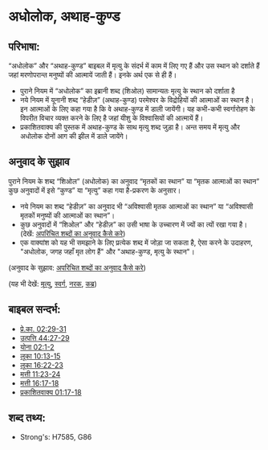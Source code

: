 # अधोलोक, अथाह-कुण्ड #

## परिभाषा: ##

“अधोलोक” और “अथाह-कुण्ड” बाइबल में मृत्यु के संदर्भ में काम में लिए गए हैं और उस स्थान को दर्शाते हैं जहां मरणोपरान्त मनुष्यों की आत्मायें जाती हैं। इनके अर्थ एक से ही हैं।

* पुराने नियम में “अधोलोक” का इब्रानी शब्द (शिओल) सामान्यतः मृत्यु के स्थान को दर्शाता है 
* नये नियम में यूनानी शब्द “हेडीज़” (अथाह-कुण्ड) परमेश्वर के विद्रोहियों की आत्माओं का स्थान है। इन आत्माओं के लिए कहा गया है कि वे अथाह-कुण्ड में डाली जायेंगी। यह कभी-कभी स्वर्गारोहण के विपरीत विचार व्यक्त करने के लिए है जहां यीशु के विश्वासियों की आत्मायें हैं।
* प्रकाशितवाक्य की पुस्तक में अथाह-कुण्ड के साथ मृत्यु शब्द जुड़ा है। अन्त समय में मृत्यु और अधोलोक दोनों आग की झील में डाले जायेंगे।

## अनुवाद के सुझाव ##

पुराने नियम के शब्द “शिओल” (अधोलोक) का अनुवाद “मृतकों का स्थान” या “मृतक आत्माओं का स्थान” कुछ अनुवादों में इसे “कुण्ड” या “मृत्यु” कहा गया है-प्रकरण के अनुसार।

* नये नियम का शब्द “हेडीज़” का अनुवाद भी “अविश्वासी मृतक आत्माओं का स्थान” या “अविश्वासी मृतकों मनुष्यों की आत्माओं का स्थान”। 
* कुछ अनुवादों में “शिओल” और “हेडीज़” का उसी भाषा के उच्चारण में ज्यों का त्यों रखा गया है। (देखें: [अपरिचित शब्दों का अनुवाद कैसे करे](rc://hi/ta/man/translate/translate-unknown))
* एक वाक्यांश को यह भी समझाने के लिए प्रत्येक शब्द में जोड़ा जा सकता है, ऐसा करने के उदाहरण, "अधोलोक, जगह जहाँ मृत लोग हैं" और "अथाह-कुण्ड, मृत्यु के स्थान"।

(अनुवाद के सुझाव: [अपरिचित शब्दों का अनुवाद कैसे करे](rc://hi/ta/man/translate/translate-unknown))

(यह भी देखें: [मृत्यु](../other/death.md), [स्वर्ग](../kt/heaven.md), [नरक](../kt/hell.md), [कब्र](../other/tomb.md))

## बाइबल सन्दर्भ: ##

* [प्रे.का. 02:29-31](rc://hi/tn/help/act/02/29)
* [उत्पत्ति 44:27-29](rc://hi/tn/help/gen/44/27)
* [योना 02:1-2](rc://hi/tn/help/jon/02/01)
* [लूका 10:13-15](rc://hi/tn/help/luk/10/13)
* [लूका 16:22-23](rc://hi/tn/help/luk/16/22)
* [मत्ती 11:23-24](rc://hi/tn/help/mat/11/23)
* [मत्ती 16:17-18](rc://hi/tn/help/mat/16/17)
* [प्रकाशितवाक्य 01:17-18](rc://hi/tn/help/rev/01/17)

## शब्द तथ्य: ##

* Strong's: H7585, G86
